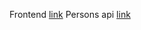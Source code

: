 Frontend [link](https://myfullstack2020backend.herokuapp.com/)
Persons api [link](https://myfullstack2020backend.herokuapp.com/api/persons)
